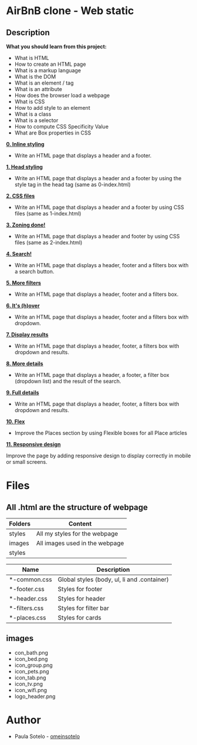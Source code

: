 # AirBnB clone - Web static

## Description

**What you should learn from this project:**

- What is HTML
- How to create an HTML page
- What is a markup language
- What is the DOM
- What is an element / tag
- What is an attribute
- How does the browser load a webpage
- What is CSS
- How to add style to an element
- What is a class
- What is a selector
- How to compute CSS Specificity Value
- What are Box properties in CSS

[**0. Inline styling**](https://github.com/omeinsotelo/AirBnB_clone/blob/master/web_static/0-index.html)

- Write an HTML page that displays a header and a footer.

[**1. Head styling**](https://github.com/omeinsotelo/AirBnB_clone/blob/master/web_static/1-index.html)

- Write an HTML page that displays a header and a footer by using the style tag in the head tag (same as 0-index.html)

[**2. CSS files**](https://github.com/omeinsotelo/AirBnB_clone/blob/master/web_static/2-index.html)

- Write an HTML page that displays a header and a footer by using CSS files (same as 1-index.html)

[**3. Zoning done!**](https://github.com/omeinsotelo/AirBnB_clone/blob/master/web_static/3-index.html)

- Write an HTML page that displays a header and footer by using CSS files (same as 2-index.html)

[**4. Search!**](https://github.com/omeinsotelo/AirBnB_clone/blob/master/web_static/4-index.html)

- Write an HTML page that displays a header, footer and a filters box with a search button.

[**5. More filters**](https://github.com/omeinsotelo/AirBnB_clone/blob/master/web_static/5-index.html)

- Write an HTML page that displays a header, footer and a filters box.

[**6. It's (h)over**](https://github.com/omeinsotelo/AirBnB_clone/blob/master/web_static/6-index.html)

- Write an HTML page that displays a header, footer and a filters box with dropdown.

[**7. Display results**](https://github.com/omeinsotelo/AirBnB_clone/blob/master/web_static/7-index.html)

- Write an HTML page that displays a header, footer, a filters box with dropdown and results.

[**8. More details**](https://github.com/omeinsotelo/AirBnB_clone/blob/master/web_static/8-index.html)

- Write an HTML page that displays a header, a footer, a filter box (dropdown list) and the result of the search.

[**9. Full details**](https://github.com/omeinsotelo/AirBnB_clone/blob/master/web_static/9-index.html)

- Write an HTML page that displays a header, footer, a filters box with dropdown and results.

[**10. Flex**](https://github.com/omeinsotelo/AirBnB_clone/blob/master/web_static/10-index.html)

- Improve the Places section by using Flexible boxes for all Place articles

[**11. Responsive design**](https://github.com/omeinsotelo/AirBnB_clone/blob/master/web_static/11-index.html)

Improve the page by adding responsive design to display correctly in mobile or small screens.

# Files

## All .html are the structure of webpage

| **Folders** | **Content** |
| ----------- | ----------- |
| styles | All my styles for the webpage |
| images | All images used in the webpage 
styles |


| **Name** | **Description** |
| -------- | --------------- |
| *-common.css | Global styles (body, ul, li and .container) |
| *-footer.css | Styles for footer |
| *-header.css | Styles for header |
| *-filters.css | Styles for filter bar |
| *-places.css | Styles for cards |

## images

- con_bath.png
- icon_bed.png
- icon_group.png
- icon_pets.png
- icon_tab.png
- icon_tv.png
- icon_wifi.png
- logo_header.png


# Author
- Paula Sotelo - [omeinsotelo](https://github.com/omeinsotelo)
